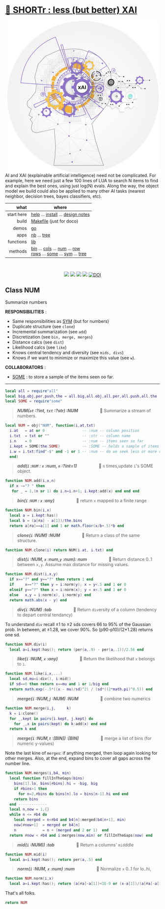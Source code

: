# [:high_brightness: SHORTr : less (but better) XAI](all.md)

<!-- a href="all.md"><img align=right width=500 src="https://ernesto.net/wp-content/uploads/2021/01/img6-home5.png"></a --->
<a href="all.md"><img align=right width=500 src="xai.png"></a>

AI and XAI (explainable artificial intelligence) need not be complicated.
For example, here we need just a few 100 lines of LUA to search
N items to  find and explain the best ones, using just log(N) evals. Along the way,
the object model we build could also be applied to  many other AI tasks (nearest neighbor,
decision trees, bayes classifiers, etc).



|       what | where                                                                                                                                                                                     |
|-----------:|-------------------------------------------------------------------------------------------------------------------------------------------------------------------------------------------|
| start here | [help](all.md) &hellip;  [install](/INSTALL.md) &hellip; [design notes](design.md)                                                                                                        |
|      build | [Makefile](https://github.com/timm/shortr/blob/master/etc/src/Makefile) (just for doco)                                                                                                   |
|      demos | [go](go.md)                                                                                                                                                                               |
|       apps | [nb](nb.md) &hellip; [tree](tree.md)                                                                                                                                                      |
|  functions | [lib](lib.md)                                                                                                                                                                             |
|    methods | [bin](bin.md) &hellip; [cols](cols.md) &hellip; [num](num.md) &hellip; [row](row.md)<br> [rows](rows.md) &hellip; [some](some.md) &hellip; [sym](sym.md) &hellip; [tree](tree.md) |

<br clear=all>
<p align=center>
<a href=".."><img src="https://img.shields.io/badge/Lua-%232C2D72.svg?logo=lua&logoColor=white"></a>
<a href=".."><img src="https://img.shields.io/badge/checked--by-syntastic-yellow?logo=Checkmarx&logoColor=white"></a>
<a href="https://github.com/timm/shortr/actions/workflows/tests.yml"><img src="https://github.com/timm/shortr/actions/workflows/tests.yml/badge.svg"></a>
<a href="https://opensource.org/licenses/BSD-2-Clause"><img  src="https://img.shields.io/badge/License-BSD%202--Clause-orange.svg?logo=opensourceinitiative&logoColor=white"></a>
<a href="https://zenodo.org/badge/latestdoi/206205826"> <img  src="https://zenodo.org/badge/206205826.svg" alt="DOI"></a> 
</p>

## Class NUM
Summarize numbers

**RESPONSIBILITIES** : 
- Same responsibilities as [SYM](sym.md) (but for numbers)
- Duplicate structure (see `clone`)
- Incremental summarization (see `add`)
- Discretization (see `bin, merge, merges`)
- Distance calcs (see `dist`)
- Likelihood calcs (see `like`)
- Knows central tendency and diversity (see `mids, divs`)
- Knows if we want to minimize or maximize this value (see `w`).

**COLLABORATORS** :
- [SOME](some.md) : to store a sample of the items seen oo far.
------------------------------------------------------------



```lua
local all = require"all"
local big,obj,per,push,the = all.big,all.obj,all.per,all.push,all.the
local SOME = require"some"
```


> ***NUM(`at` :?int, `txt` :?str) :NUM***&nbsp; &nbsp; &nbsp; &nbsp; &nbsp; &nbsp; &nbsp; &nbsp; &nbsp; :speech_balloon:  Summarize a stream of numbers.  



```lua
local NUM = obj("NUM", function(i,at,txt) 
  i.at   = at or 0                 -- :num -- column position 
  i.txt  = txt or ""               -- :str -- column name 
  i.n    = 0                       -- :num -- items seen so far
  i.kept = SOME(the.SOME)          -- :SOME -- holds a sample of items seen so far
  i.w = i.txt:find"-$" and -1 or 1 -- :num -- do we seek less or more of this?
  end)
```


> ***add(`i` :`NUM` : `x` :num, `n` :?int=1)***&nbsp; &nbsp; &nbsp; &nbsp; &nbsp; &nbsp; &nbsp; &nbsp; &nbsp; :speech_balloon:  `n` times,update `i`'s SOME object.  



```lua
function NUM.add(i,x,n)
  if x ~="? " then 
   for _ = 1,(n or 1) do i.n=i.n+1; i.kept:add(x) end end end
```


> ***bin(`i` :`NUM` : `x` :any)***&nbsp; &nbsp; &nbsp; &nbsp; &nbsp; &nbsp; &nbsp; &nbsp; &nbsp; :speech_balloon:  return `x` mapped to a finite range  



```lua
function NUM.bin(i,x)
  local a = i.kept:has()
  local b = (a[#a] - a[1])/the.bins
  return a[#a]==a[1] and 1 or math.floor(x/b+.5)*b end
```


> ***clone(`i` :NUM) :NUM***&nbsp; &nbsp; &nbsp; &nbsp; &nbsp; &nbsp; &nbsp; &nbsp; &nbsp; :speech_balloon:  Return a class of the same structure.  



```lua
function NUM.clone(i) return NUM(i.at, i.txt) end
```


> ***dist(`i` :NUM, `x` :num,`y` :num): num***&nbsp; &nbsp; &nbsp; &nbsp; &nbsp; &nbsp; &nbsp; &nbsp; &nbsp; :speech_balloon:  Return distance 0..1 between `x,y`. Assume max distance for missing values.  



```lua
function NUM.dist(i,x,y)
  if x=="?" and y=="?" then return 1 end
  if     x=="?" then y = i:norm(y); x = y<.5 and 1 or 0 
  elseif y=="?" then x = i:norm(x); y = x<.5 and 1 or 0
  else   x,y = i:norm(x), i:norm(y) end
  return math.abs(x - y) end 
```


> ***div(`i` :NUM) :tab***&nbsp; &nbsp; &nbsp; &nbsp; &nbsp; &nbsp; &nbsp; &nbsp; &nbsp; :speech_balloon:  Return `div`ersity of a column (tendency to depart central tendancy)  

To understand `div`  recall &pm;1 to &pm;2 sds covers 66 to 95% of the Gaussian prob.
In between, at &pm;1.28, we cover 90%. So (p90-p10)/(2*1.28) returns one sd.



```lua
function NUM.div(i) 
  local a=i.kept:has(); return (per(a,.9) - per(a,.1))/2.56 end
```


> ***like(`i` :NUM, `x` :any)***&nbsp; &nbsp; &nbsp; &nbsp; &nbsp; &nbsp; &nbsp; &nbsp; &nbsp; :speech_balloon:  Return the likelihood that `x` belongs to `i`.  



```lua
function NUM.like(i,x,...)
  local sd,mu=i:div(), i:mid()
  if sd==0 then return x==mu and 1 or 1/big end
  return math.exp(-.5*((x - mu)/sd)^2) / (sd*((2*math.pi)^0.5)) end  
```


> ***merge(`i` :NUM,`j` :NUM) :NUM***&nbsp; &nbsp; &nbsp; &nbsp; &nbsp; &nbsp; &nbsp; &nbsp; &nbsp; :speech_balloon:  combine two numerics  



```lua
function NUM.merge(i,j,     k)
  k = i:clone()
  for _,kept in pairs{i.kept, j.kept} do
    for _,x in pairs(kept) do k:add(x) end end
  return k end
```


> ***merge(`i` :NUM,`t` :[BIN]) :[BIN]***&nbsp; &nbsp; &nbsp; &nbsp; &nbsp; &nbsp; &nbsp; &nbsp; &nbsp; :speech_balloon:  merge a list of bins (for numeric y-values)  

Note the last kine of `merges`: if anything merged, then loop again looking for other merges.
Also, at the end, expand bins to cover all gaps across the number line.



```lua
function NUM.merges(i,b4, min) 
  local function fillInTheGaps(bins)
    bins[1].lo, bins[#bins].hi = -big, big
    if #bins>1 then
      for n=2,#bins do bins[n].lo = bins[n-1].hi end end
    return bins 
  end ------------- 
  local n,now = 1,{}
  while n <= #b4 do
    local merged = n<#b4 and b4[n]:merged(b4[n+1], min)
    now[#now+1]  = merged or b4[n]
    n            = n + (merged and 2 or 1)  end
  return #now < #b4 and i:merges(now,min) or fillInTheGaps(now) end
```


> ***mid(`i` :NUM)) :tab***&nbsp; &nbsp; &nbsp; &nbsp; &nbsp; &nbsp; &nbsp; &nbsp; &nbsp; :speech_balloon:  Return a columns' `mid`ddle  



```lua
function NUM.mid(i) 
  local a=i.kept:has(); return per(a,.5) end
```


> ***norm(`i` :NUM, `x` :num) :num***&nbsp; &nbsp; &nbsp; &nbsp; &nbsp; &nbsp; &nbsp; &nbsp; &nbsp; :speech_balloon:  Normalize `x` 0..1 for lo..hi,  



```lua
function NUM.norm(i,x)
  local a=i.kept:has(); return (a[#a]-a[1])<1E-9 or (x-a[1])/(a[#a]-a[1]) end
```


That's all folks.



```lua
return NUM
```


